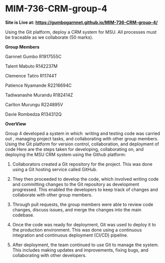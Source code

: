 # MIM-736-CRM-group-4
**Site is Live at: https://gumbogarnnet.github.io/MIM-736-CRM-group-4/**

Using the Git platform, deploy a CRM system for MSU. All processes must be traceable as we collaborate (50 marks).


**Group Members**

Garnnet Gumbo R1917555C

Talent Mabuto R142237M

Clemence Tatiro R11744T

Patience Nyamande R2216694C

Tadiwanashe Murandu R182414Z

Carlton Murungu  R224895V

Davie Rombedza R134312Q


**OverView**


Group 4 developed a system in which  writing and testing code was carried out , managing project tasks, and collaborating with other group members. Using the Git platform for version control, collaboration, and deployment of code Here are the steps taken for developing, collaborating on, and deploying the MSU CRM system using the Github platform:


1. Collaborators created a Git repository for the project. This was done using a Git hosting service called GitHub.

2. They then proceeded to develop the code, which involved writing code and committing changes to the Git repository as development progressed. This enabled the developers to keep track of changes and collaborate with other group members.

3. Through pull requests, the group members were able to review code changes, discuss issues, and merge the changes into the main codebase.

4. Once the code was ready for deployment, Git was used to deploy it to the production environment. This was done using a continuous integration and continuous deployment (CI/CD) pipeline.

5. After deployment, the team continued to use Git to manage the system. This includes making updates and improvements, fixing bugs, and collaborating with other developers.



